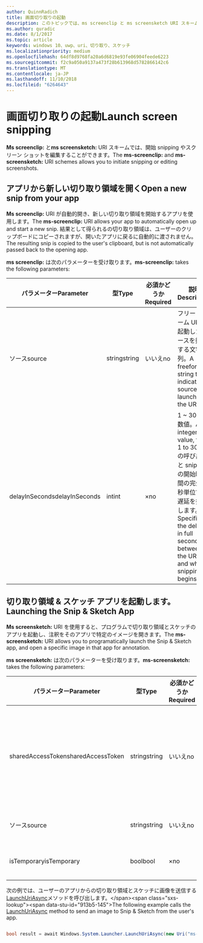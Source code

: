 ```yaml
---
author: QuinnRadich
title: 画面切り取りの起動
description: このトピックでは、ms screenclip と ms screensketch URI スキームについて説明します。 アプリは、これらの URI スキームを使用して、切り取り領域とスケッチ アプリを起動したり、新しい切り取り領域を開いたりすることができます。
ms.author: quradic
ms.date: 8/1/2017
ms.topic: article
keywords: windows 10、uwp、uri、切り取り、スケッチ
ms.localizationpriority: medium
ms.openlocfilehash: 64df8d9768fa20a6d6819e93fe06904feede6223
ms.sourcegitcommit: f2c9a050a9137a473f28b613968d5782866142c6
ms.translationtype: MT
ms.contentlocale: ja-JP
ms.lasthandoff: 11/10/2018
ms.locfileid: "6264643"
---
```

# <a name="launch-screen-snipping"></a><span data-ttu-id="913b5-105">画面切り取りの起動</span><span class="sxs-lookup"><span data-stu-id="913b5-105">Launch screen snipping</span></span>

<span data-ttu-id="913b5-106">**Ms screenclip:** と**ms screensketch:** URI スキームでは、開始 snipping やスクリーン ショットを編集することができます。</span><span class="sxs-lookup"><span data-stu-id="913b5-106">The **ms-screenclip:** and **ms-screensketch:** URI schemes allows you to initiate snipping or editing screenshots.</span></span>

## <a name="open-a-new-snip-from-your-app"></a><span data-ttu-id="913b5-107">アプリから新しい切り取り領域を開く</span><span class="sxs-lookup"><span data-stu-id="913b5-107">Open a new snip from your app</span></span>

<span data-ttu-id="913b5-108">**Ms screenclip:** URI が自動的開き、新しい切り取り領域を開始するアプリを使用します。</span><span class="sxs-lookup"><span data-stu-id="913b5-108">The **ms-screenclip:** URI allows your app to automatically open up and start a new snip.</span></span> <span data-ttu-id="913b5-109">結果として得られるの切り取り領域は、ユーザーのクリップボードにコピーされますが、開いたアプリに戻るに自動的に渡されません。</span><span class="sxs-lookup"><span data-stu-id="913b5-109">The resulting snip is copied to the user's clipboard, but is not automatically passed back to the opening app.</span></span>

<span data-ttu-id="913b5-110">**ms screenclip:** は次のパラメーターを受け取ります。</span><span class="sxs-lookup"><span data-stu-id="913b5-110">**ms-screenclip:** takes the following parameters:</span></span>

| <span data-ttu-id="913b5-111">パラメーター</span><span class="sxs-lookup"><span data-stu-id="913b5-111">Parameter</span></span> | <span data-ttu-id="913b5-112">型</span><span class="sxs-lookup"><span data-stu-id="913b5-112">Type</span></span> | <span data-ttu-id="913b5-113">必須かどうか</span><span class="sxs-lookup"><span data-stu-id="913b5-113">Required</span></span> | <span data-ttu-id="913b5-114">説明</span><span class="sxs-lookup"><span data-stu-id="913b5-114">Description</span></span> |
| --- | --- | --- | --- |
| <span data-ttu-id="913b5-115">ソース</span><span class="sxs-lookup"><span data-stu-id="913b5-115">source</span></span> | <span data-ttu-id="913b5-116">string</span><span class="sxs-lookup"><span data-stu-id="913b5-116">string</span></span> | <span data-ttu-id="913b5-117">いいえ</span><span class="sxs-lookup"><span data-stu-id="913b5-117">no</span></span> | <span data-ttu-id="913b5-118">フリー フォーム URI を起動したソースを指定する文字列。</span><span class="sxs-lookup"><span data-stu-id="913b5-118">A freeform string to indicate the source that launched the URI.</span></span> |
| <span data-ttu-id="913b5-119">delayInSeconds</span><span class="sxs-lookup"><span data-stu-id="913b5-119">delayInSeconds</span></span> | <span data-ttu-id="913b5-120">int</span><span class="sxs-lookup"><span data-stu-id="913b5-120">int</span></span> | <span data-ttu-id="913b5-121">×</span><span class="sxs-lookup"><span data-stu-id="913b5-121">no</span></span> | <span data-ttu-id="913b5-122">1 ~ 30 の整数値。</span><span class="sxs-lookup"><span data-stu-id="913b5-122">An integer value, from 1 to 30.</span></span> <span data-ttu-id="913b5-123">URI の呼び出しと snipping の開始時の間の完全な秒単位で、遅延を指定します。</span><span class="sxs-lookup"><span data-stu-id="913b5-123">Specifies the delay, in full seconds, between the URI call and when snipping begins.</span></span> |

## <a name="launching-the-snip--sketch-app"></a><span data-ttu-id="913b5-124">切り取り領域 & スケッチ アプリを起動します。</span><span class="sxs-lookup"><span data-stu-id="913b5-124">Launching the Snip & Sketch App</span></span>

<span data-ttu-id="913b5-125">**Ms screensketch:** URI を使用すると、プログラムで切り取り領域とスケッチのアプリを起動し、注釈をそのアプリで特定のイメージを開きます。</span><span class="sxs-lookup"><span data-stu-id="913b5-125">The **ms-screensketch:** URI allows you to programatically launch the Snip & Sketch app, and open a specific image in that app for annotation.</span></span>

<span data-ttu-id="913b5-126">**ms screensketch:** は次のパラメーターを受け取ります。</span><span class="sxs-lookup"><span data-stu-id="913b5-126">**ms-screensketch:** takes the following parameters:</span></span>

| <span data-ttu-id="913b5-127">パラメーター</span><span class="sxs-lookup"><span data-stu-id="913b5-127">Parameter</span></span> | <span data-ttu-id="913b5-128">型</span><span class="sxs-lookup"><span data-stu-id="913b5-128">Type</span></span> | <span data-ttu-id="913b5-129">必須かどうか</span><span class="sxs-lookup"><span data-stu-id="913b5-129">Required</span></span> | <span data-ttu-id="913b5-130">説明</span><span class="sxs-lookup"><span data-stu-id="913b5-130">Description</span></span> |
| --- | --- | --- | --- |
| <span data-ttu-id="913b5-131">sharedAccessToken</span><span class="sxs-lookup"><span data-stu-id="913b5-131">sharedAccessToken</span></span> | <span data-ttu-id="913b5-132">string</span><span class="sxs-lookup"><span data-stu-id="913b5-132">string</span></span> | <span data-ttu-id="913b5-133">いいえ</span><span class="sxs-lookup"><span data-stu-id="913b5-133">no</span></span> | <span data-ttu-id="913b5-134">切り取り領域とスケッチ アプリで開くには、ファイルを識別するトークンです。</span><span class="sxs-lookup"><span data-stu-id="913b5-134">A token identifying the file to open in the Snip & Sketch app.</span></span> <span data-ttu-id="913b5-135">[SharedStorageAccessManager.AddFile](https://docs.microsoft.com/uwp/api/windows.applicationmodel.datatransfer.sharedstorageaccessmanager.addfile)から取得されます。</span><span class="sxs-lookup"><span data-stu-id="913b5-135">Retrieved from [SharedStorageAccessManager.AddFile](https://docs.microsoft.com/uwp/api/windows.applicationmodel.datatransfer.sharedstorageaccessmanager.addfile).</span></span> <span data-ttu-id="913b5-136">このパラメーターを省略すると、開いているファイルを使用せずに、アプリが起動されます。</span><span class="sxs-lookup"><span data-stu-id="913b5-136">If this parameter is omitted, the app will be launched without a file open.</span></span> |
| <span data-ttu-id="913b5-137">ソース</span><span class="sxs-lookup"><span data-stu-id="913b5-137">source</span></span> | <span data-ttu-id="913b5-138">string</span><span class="sxs-lookup"><span data-stu-id="913b5-138">string</span></span> | <span data-ttu-id="913b5-139">いいえ</span><span class="sxs-lookup"><span data-stu-id="913b5-139">no</span></span> | <span data-ttu-id="913b5-140">フリー フォーム URI を起動したソースを指定する文字列。</span><span class="sxs-lookup"><span data-stu-id="913b5-140">A freeform string to indicate the source that launched the URI.</span></span> |
| <span data-ttu-id="913b5-141">isTemporary</span><span class="sxs-lookup"><span data-stu-id="913b5-141">isTemporary</span></span> | <span data-ttu-id="913b5-142">bool</span><span class="sxs-lookup"><span data-stu-id="913b5-142">bool</span></span> | <span data-ttu-id="913b5-143">×</span><span class="sxs-lookup"><span data-stu-id="913b5-143">no</span></span> | <span data-ttu-id="913b5-144">場合は、画面スケッチが True に設定は、開いた後、ファイルを削除しようとしています。</span><span class="sxs-lookup"><span data-stu-id="913b5-144">If set to True, Screen Sketch will try to delete the file after opening it.</span></span> |

<span data-ttu-id="913b5-145">次の例では、ユーザーのアプリからの切り取り領域とスケッチに画像を送信する[LaunchUriAsync](https://docs.microsoft.com/uwp/api/Windows.System.Launcher#Windows_System_Launcher_LaunchUriAsync_Windows_Foundation_Uri_)メソッドを呼び出します。</span><span class="sxs-lookup"><span data-stu-id="913b5-145">The following example calls the [LaunchUriAsync](https://docs.microsoft.com/uwp/api/Windows.System.Launcher#Windows_System_Launcher_LaunchUriAsync_Windows_Foundation_Uri_) method to send an image to Snip & Sketch from the user's app.</span></span>

```csharp

bool result = await Windows.System.Launcher.LaunchUriAsync(new Uri("ms-screensketch:edit?source=MyApp&isTemporary=false&sharedAccessToken=2C37ADDA-B054-40B5-8B38-11CED1E1A2D"));

```